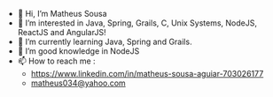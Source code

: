 - 👋 Hi, I’m Matheus Sousa
- 👀 I’m interested in  Java, Spring, Grails, C, Unix Systems, NodeJS, ReactJS and AngularJS!
- 🌱 I’m currently learning Java, Spring and Grails.
- 💞️ I’m good knowledge in NodeJS 
- 📫 How to reach me :
  * https://www.linkedin.com/in/matheus-sousa-aguiar-703026177 
  * matheus034@yahoo.com


<!---
MrVortexx/MrVortexx is a ✨ special ✨ repository because its `README.md` (this file) appears on your GitHub profile.
You can click the Preview link to take a look at your changes.
--->

